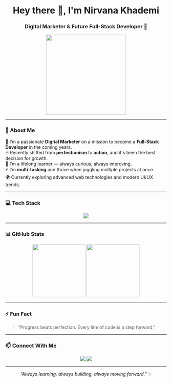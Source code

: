 <!-- README PROFILE -->

<h1 align="center">Hey there 👋, I'm Nirvana Khademi</h1>
<h3 align="center">Digital Marketer & Future Full-Stack Developer 🚀</h3>

<p align="center">
  <img src="https://media.giphy.com/media/L8K62iTDkzGX6/giphy.gif" width="250" />
</p>

---

### 🌱 About Me  
💼 I’m a passionate **Digital Marketer** on a mission to become a **Full-Stack Developer** in the coming years.  
🔥 Recently shifted from **perfectionism** to **action**, and it's been the best decision for growth.  
🧠 I’m a lifelong learner — always curious, always improving.  
⚡ I’m **multi-tasking** and thrive when juggling multiple projects at once.  
🌍 Currently exploring advanced web technologies and modern UI/UX trends.  

---

### 💻 Tech Stack

<p align="center">
  <img src="https://skillicons.dev/icons?i=html,css,js,react,php,laravel,git,github,vscode&perline=5" />
</p>

---

### 📊 GitHub Stats

<p align="center">
  <img src="https://github-readme-stats.vercel.app/api?username=nirvana-khademi&show_icons=true&theme=radical" height="165" />
  <img src="https://github-readme-stats.vercel.app/api/top-langs/?username=nirvana-khademi&layout=compact&theme=radical" height="165" />
</p>

---

### ⚡ Fun Fact
> "Progress beats perfection. Every line of code is a step forward."

---

### 📫 Connect With Me

<p align="center">
  <a href="https://www.linkedin.com/in/nirvana-khademi-5aa011385/" target="_blank">
    <img src="https://img.shields.io/badge/LinkedIn-0077B5?style=for-the-badge&logo=linkedin&logoColor=white" />
  </a>
  <a href="mailto:nirvanakhadem@gmail.com">
    <img src="https://img.shields.io/badge/Email-D14836?style=for-the-badge&logo=gmail&logoColor=white" />
  </a>
</p>

---

<p align="center">
  <i>“Always learning, always building, always moving forward.”</i> ✨
</p>
